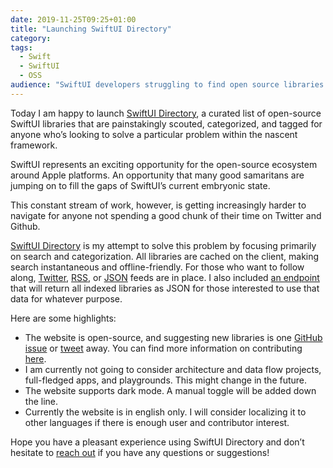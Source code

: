 ```yaml
---
date: 2019-11-25T09:25+01:00
title: "Launching SwiftUI Directory"
category:
tags:
  - Swift
  - SwiftUI
  - OSS
audience: "SwiftUI developers struggling to find open source libraries to solve specific problems."
---
```


Today I am happy to launch [SwiftUI Directory],
a curated list of open-source SwiftUI libraries that are painstakingly scouted,
categorized, and tagged for anyone who’s looking to solve a particular problem within the nascent framework.

SwiftUI represents an exciting opportunity for the open-source ecosystem around Apple platforms.
An opportunity that many good samaritans are jumping on to fill the gaps of SwiftUI’s current embryonic state.

This constant stream of work, however, is getting increasingly harder to navigate for anyone not spending a good chunk of their time on Twitter and Github.

[SwiftUI Directory] is my attempt to solve this problem by focusing primarily on search and categorization. All libraries are cached on the client, making search instantaneous and offline-friendly. For those who want to follow along, [Twitter], [RSS], or [JSON] feeds are in place. I also included [an endpoint] that will return all indexed libraries as JSON for those interested to use that data for whatever purpose.

Here are some highlights:

* The website is open-source, and suggesting new libraries is one [GitHub issue] or [tweet][Twitter] away. You can find more information on contributing [here](https://github.com/kaishin/swiftui.directory/blob/master/CONTRIBUTE.md).
* I am currently not going to consider architecture and data flow projects, full-fledged apps, and playgrounds. This might change in the future.
* The website supports dark mode. A manual toggle will be added down the line.
* Currently the website is in english only. I will consider localizing it to other languages if there is enough user and contributor interest.

Hope you have a pleasant experience using SwiftUI Directory and don’t hesitate to [reach out](/contact) if you have any questions or suggestions!

[SwiftUI Directory]: https://swiftui.directory
[Twitter]: https://twitter.com/swiftuidir
[RSS]: https://swiftui.directory/feed.xml
[JSON]: https://swiftui.directory/feed.json
[an endpoint]: https://swiftui.directory/all.json
[GitHub issue]: https://github.com/kaishin/swiftui.directory/issues/new?&template=new-library-template.md

